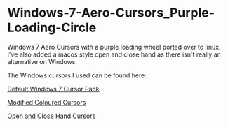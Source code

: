 # Windows-7-Aero-Cursors_Purple-Loading-Circle
Windows 7 Aero Cursors with a purple loading wheel ported over to linux. I've also added a macos style open and close hand as there isn't really an alternative on Windows.

The Windows cursors I used can be found here:

[Default Windows 7 Cursor Pack](http://www.rw-designer.com/cursor-set/windows-7-rip)

[Modified Coloured Cursors](http://www.rw-designer.com/cursor-set/modified-aero-colors-set)

[Open and Close Hand Cursors](https://www.cursors-4u.com/small/)
